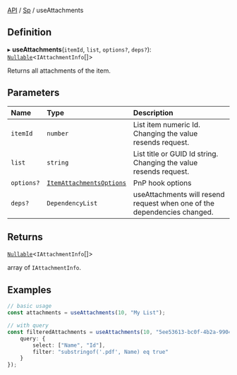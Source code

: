 [API](API/index.md) / [Sp](API/index.md#sp) / useAttachments

## Definition

▸ **useAttachments**(`itemId`, `list`, `options?`, `deps?`): [`Nullable`](NullableT.md#nullable)<`IAttachmentInfo`[]\>

Returns all attachments of the item.

## Parameters

| Name | Type | Description |
| :------ | :------ | :------ |
| `itemId` | `number` | List item numeric Id. Changing the value resends request. |
| `list` | `string` | List title or GUID Id string. Changing the value resends request. |
| `options?` | [`ItemAttachmentsOptions`](ItemAttachmentsOptions.md) | PnP hook options |
| `deps?` | `DependencyList` | useAttachments will resend request when one of the dependencies changed. |

## Returns

[`Nullable`](NullableT.md#nullable)<`IAttachmentInfo`[]\>

array of `IAttachmentInfo`.

## Examples

```typescript
// basic usage
const attachments = useAttachments(10, "My List");

// with query
const filteredAttachments = useAttachments(10, "5ee53613-bc0f-4b2a-9904-b21afd8431a7", {
	query: {
		select: ["Name", "Id"],
		filter: "substringof('.pdf', Name) eq true"
	}
});
```
